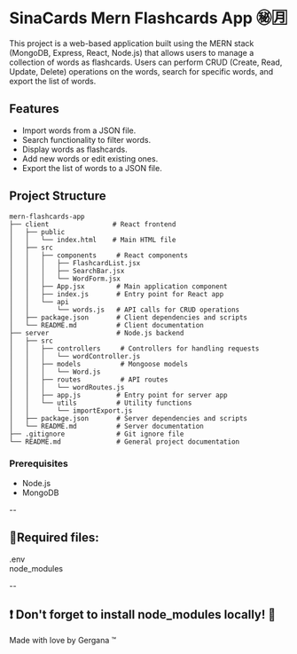 # SinaCards Mern Flashcards App ㊙🈷

This project is a web-based application built using the MERN stack (MongoDB, Express, React, Node.js) that allows users to manage a collection of words as flashcards. Users can perform CRUD (Create, Read, Update, Delete) operations on the words, search for specific words, and export the list of words.

## Features

- Import words from a JSON file.
- Search functionality to filter words.
- Display words as flashcards.
- Add new words or edit existing ones.
- Export the list of words to a JSON file.

## Project Structure

```
mern-flashcards-app
├── client                # React frontend
│   ├── public
│   │   └── index.html    # Main HTML file
│   ├── src
│   │   ├── components     # React components
│   │   │   ├── FlashcardList.jsx
│   │   │   ├── SearchBar.jsx
│   │   │   └── WordForm.jsx
│   │   ├── App.jsx        # Main application component
│   │   ├── index.js       # Entry point for React app
│   │   └── api
│   │       └── words.js   # API calls for CRUD operations
│   ├── package.json       # Client dependencies and scripts
│   └── README.md          # Client documentation
├── server                 # Node.js backend
│   ├── src
│   │   ├── controllers     # Controllers for handling requests
│   │   │   └── wordController.js
│   │   ├── models          # Mongoose models
│   │   │   └── Word.js
│   │   ├── routes          # API routes
│   │   │   └── wordRoutes.js
│   │   ├── app.js         # Entry point for server app
│   │   └── utils          # Utility functions
│   │       └── importExport.js
│   ├── package.json       # Server dependencies and scripts
│   └── README.md          # Server documentation
├── .gitignore             # Git ignore file
└── README.md              # General project documentation
```

### Prerequisites

- Node.js
- MongoDB

--

🔺Required files: <br>
--
.env <br>
node_modules

--

❗ Don't forget to install node_modules locally! 🔺
--

Made with love by Gergana ™
